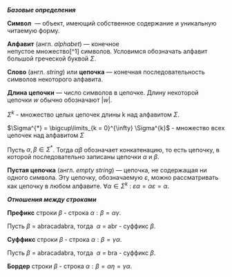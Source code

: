 
***Базовые определения***

**Символ**  — объект, имеющий собственное содержание и уникальную читаемую форму.

**Алфавит** (англ. _alphabet_) — конечное непустое множество[^1] символов. Условимся обозначать алфавит большой греческой буквой $\Sigma$.

**Слово** (англ. _string_) или **цепочка** — конечная последовательность символов некоторого алфавита.

**Длина цепочки** — число символов в цепочке. Длину некоторой цепочки $w$ обычно обозначают $|w|$. 

$\Sigma^{k}$ - множество целых цепочек длины k над алфавитом $\Sigma$.

$\Sigma^{*} = \bigcup\limits_{k = 0}^{\infty} \Sigma^{k}$ - множество всех цепочек над алфавитом $\Sigma$

Пусть $\alpha,\beta \in \Sigma^{*}$. Тогда $\alpha\beta$ обозначает конкатенацию, то есть цепочку, в которой последовательно записаны цепочки $\alpha$ и $\beta$.

**Пустая цепочка** (англ. _empty string_) — цепочка, не содержащая ни одного символа. Эту цепочку, обозначаемую $\varepsilon$, можно рассматривать как цепочку в любом алфавите. $\forall \alpha \in \Sigma^{k}$ : $\varepsilon\alpha = \alpha\varepsilon = \alpha$. 

***Отношения между строками*** 

**Префикс** строки $\beta$ - строка $\alpha : \beta = \alpha\gamma$.

Пусть $\beta$ = abracadabra, тогда  $\alpha$ = abr - суффикс $\beta$. 


**Суффикс** строки $\beta$ - строка $\alpha : \beta = \gamma\alpha$.

Пусть $\beta$ = abracadabra, тогда  $\alpha$ = bra - суффикс $\beta$. 


**Бордер** строки $\beta$ - строка $\alpha : \beta = \alpha\eta =\gamma\alpha$. 

